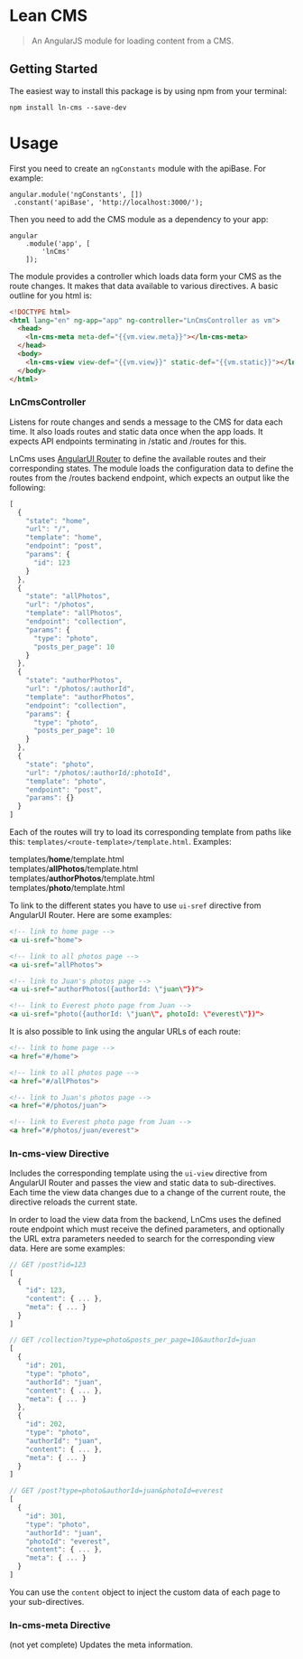# Lean CMS

> An AngularJS module for loading content from a CMS.


## Getting Started

The easiest way to install this package is by using npm from your terminal:

```
npm install ln-cms --save-dev
```


# Usage

First you need to create an ```ngConstants``` module with the apiBase. For example:
 
```
angular.module('ngConstants', [])
 .constant('apiBase', 'http://localhost:3000/');
```

Then you need to add the CMS module as a dependency to your app:
 
```
angular
    .module('app', [
        'lnCms'
    ]);
```

The module provides a controller which loads data form your CMS as the route changes. It makes that data available to various directives. A basic outline for you html is:
 
```html
<!DOCTYPE html>
<html lang="en" ng-app="app" ng-controller="LnCmsController as vm">
  <head>
    <ln-cms-meta meta-def="{{vm.view.meta}}"></ln-cms-meta>
  </head>
  <body>
    <ln-cms-view view-def="{{vm.view}}" static-def="{{vm.static}}"></ln-cms-view>
  </body>
</html>
```

### LnCmsController

Listens for route changes and sends a message to the CMS for data each time. It also loads routes and static data once when the app loads. It expects API endpoints terminating in /static and /routes for this.

LnCms uses [AngularUI Router](https://github.com/angular-ui/ui-router) to define the available routes and their corresponding states. The module loads the configuration data to define the routes from the /routes backend endpoint, which expects an output like the following:

```javascript
[
  {
    "state": "home",
    "url": "/",
    "template": "home",
    "endpoint": "post",
    "params": {
      "id": 123
    }
  },
  {
    "state": "allPhotos",
    "url": "/photos",
    "template": "allPhotos",
    "endpoint": "collection",
    "params": {
      "type": "photo",
      "posts_per_page": 10
    }
  },
  {
    "state": "authorPhotos",
    "url": "/photos/:authorId",
    "template": "authorPhotos",
    "endpoint": "collection",
    "params": {
      "type": "photo",
      "posts_per_page": 10
    }
  },
  {
    "state": "photo",
    "url": "/photos/:authorId/:photoId",
    "template": "photo",
    "endpoint": "post",
    "params": {}
  }
]
```

Each of the routes will try to load its corresponding template from paths like this: ```templates/<route-template>/template.html```. Examples: 

templates/**home**/template.html  
templates/**allPhotos**/template.html  
templates/**authorPhotos**/template.html  
templates/**photo**/template.html  

To link to the different states you have to use ```ui-sref``` directive from AngularUI Router. Here are some examples:

```html
<!-- link to home page -->
<a ui-sref="home">

<!-- link to all photos page -->
<a ui-sref="allPhotos">

<!-- link to Juan's photos page -->
<a ui-sref="authorPhotos({authorId: \"juan\"})">

<!-- link to Everest photo page from Juan -->
<a ui-sref="photo({authorId: \"juan\", photoId: \"everest\"})">
```

It is also possible to link using the angular URLs of each route:

```html
<!-- link to home page -->
<a href="#/home">

<!-- link to all photos page -->
<a href="#/allPhotos">

<!-- link to Juan's photos page -->
<a href="#/photos/juan">

<!-- link to Everest photo page from Juan -->
<a href="#/photos/juan/everest">
```

### ln-cms-view Directive

Includes the corresponding template using the ```ui-view``` directive from AngularUI Router and passes the view and static data to sub-directives. Each time the view data changes due to a change of the current route, the directive reloads the current state.

In order to load the view data from the backend, LnCms uses the defined route endpoint which must receive the defined parameters, and optionally the URL extra parameters needed to search for the corresponding view data. Here are some examples:

```javascript
// GET /post?id=123
[
  {
    "id": 123,
    "content": { ... },
    "meta": { ... }
  }
]

// GET /collection?type=photo&posts_per_page=10&authorId=juan
[
  {
    "id": 201,
    "type": "photo",
    "authorId": "juan",
    "content": { ... },
    "meta": { ... }
  },
  {
    "id": 202,
    "type": "photo",
    "authorId": "juan",
    "content": { ... },
    "meta": { ... }
  }
]

// GET /post?type=photo&authorId=juan&photoId=everest
[
  {
    "id": 301,
    "type": "photo",
    "authorId": "juan",
    "photoId": "everest",
    "content": { ... },
    "meta": { ... }
  }
]
```

You can use the ```content``` object to inject the custom data of each page to your sub-directives.

### ln-cms-meta Directive

(not yet complete) Updates the meta information.
